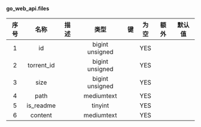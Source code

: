 #### go_web_api.files 

| 序号 | 名称 | 描述 | 类型 | 键 | 为空 | 额外 | 默认值 |
| :--: | :--: | :--: | :--: | :--: | :--: | :--: | :--: |
| 1 | id |  | bigint unsigned |  | YES |  |  |
| 2 | torrent_id |  | bigint unsigned |  | YES |  |  |
| 3 | size |  | bigint unsigned |  | YES |  |  |
| 4 | path |  | mediumtext |  | YES |  |  |
| 5 | is_readme |  | tinyint |  | YES |  |  |
| 6 | content |  | mediumtext |  | YES |  |  |
